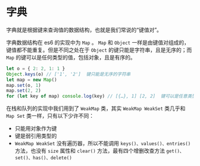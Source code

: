# 字典

字典就是根据键来查询值的数据结构，也就是我们常说的“键值对”。

字典数据结构在 es6 的实现中为 `Map` 。 `Map` 和 `Object` 一样是由键值对组成的，键值都不能重复。但是不同之处在于 `Object` 的键只能是字符串，且是无序的；而 `Map` 的键可以是任何类型的值，包括对象，且是有序的。

```javascript
let o = { 2: 2, 1: 1 }
Object.keys(o) // ['1', '2']  键只能是无序的字符串
let map = new Map()
map.set(o, 1)
map.set(2, 2)
for (let key of map) console.log(key) // [{…}, 1] [2, 2]  键可以是任意类型，且根据添加的顺序遍历
```

在栈和队列的实现中我们用到了 `WeakMap` 类，其实 `WeakMap WeakSet` 类几乎和 `Map Set` 类一样，只有以下少许不同：

* 只能用对象作为键
* 键是弱引用类型的
* `WeakMap WeakSet` 没有遍历器，所以不能调用 `keys()、values()、entries()`方法，也没有 `size` 属性和 `clear()` 方法，最有四个增删改查方法 `get()、set()、has()、delete()`

